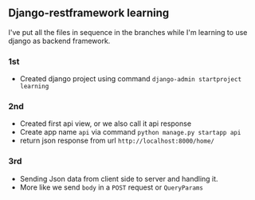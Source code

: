## Django-restframework learning

I've put all the files in sequence in the branches while I'm learning to use django as backend framework.

### 1st
- Created django project using command `django-admin startproject learning`

### 2nd
- Created first api view, or we also call it api response
- Create app name `api` via command `python manage.py startapp api`
- return json response from url `http://localhost:8000/home/`

### 3rd
- Sending Json data from client side to server and handling it.
- More like we send `body` in a `POST` request or `QueryParams`